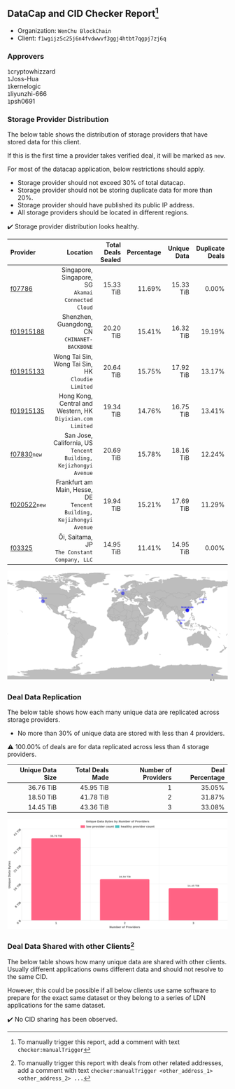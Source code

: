 ## DataCap and CID Checker Report[^1]
 - Organization: `WenChu BlockChain`
 - Client: `f1wgijz5c25j6n4fvdwwvf3ggj4htbt7qgpj7zj6q`
### Approvers
`1`cryptowhizzard<br/>`1`Joss-Hua<br/>`1`kernelogic<br/>`1`liyunzhi-666<br/>`1`psh0691

### Storage Provider Distribution
The below table shows the distribution of storage providers that have stored data for this client.

If this is the first time a provider takes verified deal, it will be marked as `new`.

For most of the datacap application, below restrictions should apply.
 - Storage provider should not exceed 30% of total datacap.
 - Storage provider should not be storing duplicate data for more than 20%.
 - Storage provider should have published its public IP address.
 - All storage providers should be located in different regions.

✔️ Storage provider distribution looks healthy.

| Provider                                                |                                                                Location | Total Deals Sealed | Percentage | Unique Data | Duplicate Deals |
| :------------------------------------------------------ | ----------------------------------------------------------------------: | -----------------: | ---------: | ----------: | --------------: |
| [f07786](https://filfox.info/en/address/f07786)         |                   Singapore, Singapore, SG<br/>`Akamai Connected Cloud` |          15.33 TiB |     11.69% |   15.33 TiB |           0.00% |
| [f01915188](https://filfox.info/en/address/f01915188)   |                         Shenzhen, Guangdong, CN<br/>`CHINANET-BACKBONE` |          20.20 TiB |     15.41% |   16.32 TiB |          19.19% |
| [f01915133](https://filfox.info/en/address/f01915133)   |                    Wong Tai Sin, Wong Tai Sin, HK<br/>`Cloudie Limited` |          20.64 TiB |     15.75% |   17.92 TiB |          13.17% |
| [f01915135](https://filfox.info/en/address/f01915135)   |           Hong Kong, Central and Western, HK<br/>`Diyixian.com Limited` |          19.34 TiB |     14.76% |   16.75 TiB |          13.41% |
| [f07830](https://filfox.info/en/address/f07830)`new`    |     San Jose, California, US<br/>`Tencent Building, Kejizhongyi Avenue` |          20.69 TiB |     15.78% |   18.16 TiB |          12.24% |
| [f020522](https://filfox.info/en/address/f020522)`new`  | Frankfurt am Main, Hesse, DE<br/>`Tencent Building, Kejizhongyi Avenue` |          19.94 TiB |     15.21% |   17.69 TiB |          11.29% |
| [f03325](https://filfox.info/en/address/f03325)         |                         Ōi, Saitama, JP<br/>`The Constant Company, LLC` |          14.95 TiB |     11.41% |   14.95 TiB |           0.00% |

<img src="https://raw.githubusercontent.com/data-preservation-programs/filplus-checker-assets/main/filecoin-project/filecoin-plus-large-datasets/issues/1213/1680581811409.png"/>

### Deal Data Replication
The below table shows how each many unique data are replicated across storage providers.

- No more than 30% of unique data are stored with less than 4 providers.

⚠️ 100.00% of deals are for data replicated across less than 4 storage providers.

| Unique Data Size | Total Deals Made | Number of Providers | Deal Percentage |
| ---------------: | ---------------: | ------------------: | --------------: |
|        36.76 TiB |        45.95 TiB |                   1 |          35.05% |
|        18.50 TiB |        41.78 TiB |                   2 |          31.87% |
|        14.45 TiB |        43.36 TiB |                   3 |          33.08% |

<img src="https://raw.githubusercontent.com/data-preservation-programs/filplus-checker-assets/main/filecoin-project/filecoin-plus-large-datasets/issues/1213/1680581811955.png"/>

### Deal Data Shared with other Clients[^3]
The below table shows how many unique data are shared with other clients.
Usually different applications owns different data and should not resolve to the same CID.

However, this could be possible if all below clients use same software to prepare for the exact same dataset or they belong to a series of LDN applications for the same dataset.

✔️ No CID sharing has been observed.

[^1]: To manually trigger this report, add a comment with text `checker:manualTrigger`

[^2]: Deals from those addresses are combined into this report as they are specified with `checker:manualTrigger`

[^3]: To manually trigger this report with deals from other related addresses, add a comment with text `checker:manualTrigger <other_address_1> <other_address_2> ...`
